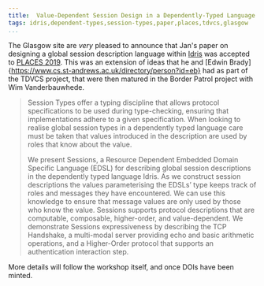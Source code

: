 ```yaml
---
title:  Value-Dependent Session Design in a Dependently-Typed Language.
tags: idris,dependent-types,session-types,paper,places,tdvcs,glasgow
...
```


The Glasgow site are *very* pleased to announce that Jan's paper on designing a global session description language within [Idris](https://www.idris-lang.org) was accepted to [PLACES 2019](https://conf.researchr.org/home/etaps-2019/places-2019).
This was an extension of ideas that he and [Edwin Brady]{https://www.cs.st-andrews.ac.uk/directory/person?id=eb} had as part of the TDVCS project, that were then matured in the Border Patrol project with Wim Vanderbauwhede.

> Session Types offer a typing discipline that allows protocol
> specifications to be used during type-checking, ensuring that
> implementations adhere to a given specification. When looking to
> realise global session types in a dependently typed language care
> must be taken that values introduced in the description are used by
> roles that know about the value.
>
> We present Sessions, a Resource Dependent Embedded Domain Specific
> Language (EDSL) for describing global session descriptions in the
> dependently typed language Idris. As we construct session
> descriptions the values parameterising the EDSLs’ type keeps track
> of roles and messages they have encountered. We can use this
> knowledge to ensure that message values are only used by those who
> know the value. Sessions supports protocol descriptions that are
> computable, composable, higher-order, and value-dependent. We
> demonstrate Sessions expressiveness by describing the TCP Handshake,
> a multi-modal server providing echo and basic arithmetic operations,
> and a Higher-Order protocol that supports an authentication
> interaction step.

More details will follow the workshop itself, and once DOIs have been minted.
